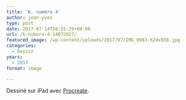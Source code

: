 ```yaml
---
title: 'K. numéro 4'
author: jean-yves
type: post
date: 2017-07-14T16:55:29+00:00
url: /k-numero-4-14072017/
featured_image: /wp-content/uploads/2017/07/IMG_0983-624x936.jpg
categories:
  - Dessin
years:
  - 2017
format: image

---
```

Dessiné sur iPad avec [Procreate](https://procreate.com/).